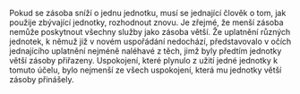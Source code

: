 <emphasis level="moderate">Pokud se zásoba sníží o jednu jednotku,<break time="0.3s"/> musí se jednající člověk o tom, jak použije zbývající jednotky,<break time="0.3s"/> rozhodnout znovu.</emphasis><break time="0.5s"/> Je zřejmé, že menší zásoba nemůže poskytnout všechny služby jako zásoba větší.<break time="0.5s"/> <prosody rate="95%">Že uplatnění různých jednotek, k němuž již v novém uspořádání nedochází,<break time="0.3s"/> představovalo v očích jednajícího uplatnění nejméně naléhavé z těch,<break time="0.3s"/> jimž byly předtím jednotky větší zásoby přiřazeny.</prosody><break time="0.5s"/> <emphasis level="strong">Uspokojení, které plynulo z užití jedné jednotky k tomuto účelu,<break time="0.3s"/> bylo nejmenší ze všech uspokojení,<break time="0.3s"/> která mu jednotky větší zásoby přinášely.</emphasis> 